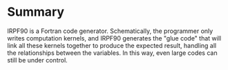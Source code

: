 # Summary

IRPF90 is a Fortran code generator. Schematically, the programmer only writes
computation kernels, and IRPF90 generates the "glue code" that will link all
these kernels together to produce the expected result, handling all the
relationships between the variables. In this way, even large codes can still be
under control.
